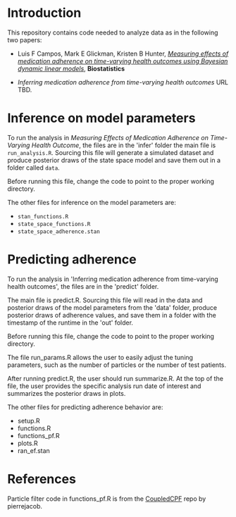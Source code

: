 # Introduction

This repository contains code needed to analyze data as in the following two papers:

- Luis F Campos, Mark E Glickman, Kristen B Hunter, [_Measuring effects of medication adherence on time-varying health outcomes using Bayesian dynamic linear models_](https://doi.org/10.1093/biostatistics/kxz059), **Biostatistics** 

- _Inferring medication adherence from time-varying health outcomes_
URL TBD.

# Inference on model parameters

To run the analysis in _Measuring Effects of Medication Adherence on Time-Varying Health Outcome_, the files are in the 'infer' folder the main file is `run_analysis.R`. Sourcing this file will generate a simulated dataset and produce posterior draws of the state space model and save them out in a folder called `data`.

Before running this file, change the code to point to the proper working directory.

The other files for inference on the model parameters are:

- `stan_functions.R`
- `state_space_functions.R`
- `state_space_adherence.stan`

# Predicting adherence

To run the analysis in 'Inferring medication adherence from time-varying health outcomes', the files are in the 'predict' folder.

The main file is predict.R. Sourcing this file will read in the data and posterior draws of the model parameters from the 'data' folder, produce posterior draws of adherence values, and save them in a folder with the timestamp of the runtime in the 'out' folder.

Before running this file, change the code to point to the proper working directory.

The file run_params.R allows the user to easily adjust the tuning parameters, such as the number of particles or the number of test patients.

After running predict.R, the user should run summarize.R. At the top of the file, the user provides the specific analysis run date of interest and summarizes the posterior draws in plots.

The other files for predicting adherence behavior are:

- setup.R
- functions.R
- functions_pf.R
- plots.R
- ran_ef.stan

# References

Particle filter code in functions_pf.R is from the [CoupledCPF](https://github.com/pierrejacob/CoupledCPF) repo by pierrejacob.


